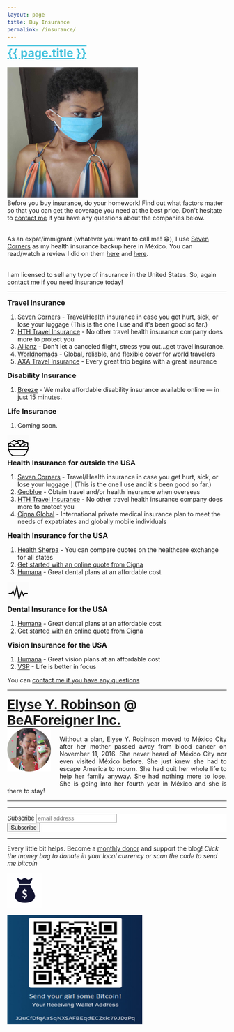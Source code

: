 ```yaml
---
layout: page
title: Buy Insurance
permalink: /insurance/
---
```


<div style="color: #40c1dd; text-align: left; font-size: 26px; font-weight: bold; text-decoration: underline overline">{{ page.title }}</div><br>

<picture>
  <source srcset="/img/insurance agent.webp" type="image/webp">
  <source srcset="/img/insurance agent.jpg" type="image/jpeg">
<img src="/img/insurance agent.jpg" alt="Elyse Y. Robinson" width="300" height="300">
</picture>

<br>
Before you buy insurance, do your homework! Find out what factors matter so that you can get the coverage you need at the best price. Don't hesitate to <a href="https://elyserobinson.com/contact">contact me</a> if you have any questions about the companies below.<br><br>

As an expat/immigrant (whatever you want to call me! 😁), I use <a href="https://www.sevencorners.com/?a=7EA9D670-6805-4F0F-AB1C-804BD2C35B7D&z=HGP2SEQ" target="_blank">Seven Corners</a> as my health insurance backup here in M&eacute;xico. You can read/watch a review I did on them <a href="https://elyserobinson.com/expat-insurance">here</a> and <a href="https://elyserobinson.com/seven-corners-review">here</a>.<br><br>

I am licensed to sell any type of insurance in the United States. So, again <a href="https://elyserobinson.com/contact">contact me</a> if you need insurance today!

<hr>

<div style="font-size: 1.17em; font-weight: bold">Travel Insurance</div>
<ol><li><a href="https://www.sevencorners.com/?a=7EA9D670-6805-4F0F-AB1C-804BD2C35B7D&z=HGP2SEQ" target="_blank">Seven Corners</a> - Travel/Health insurance in case you get hurt, sick, or lose your luggage (This is the one I use and it's been good so far.)</li>

<li><a href="https://www.hthtravelinsurance.com/insurance_landing.cfm?link_id=164252" target="_blank">HTH Travel Insurance</a> - No other travel health insurance company does more to protect you</li>

<li><a href="http://www.agentmaxonline.com/agentmaxweb/storefront/index.html#/home/?emaillinkcode=ABIYU4TLWGBGTNHC6ZWLRSKAR7AIBWE33AAW7OYIPBPWYZZAHMNGY4GI3QWHIYSJSFMRKVFBSRHL353RYXNHYWHXUUUWM6LOOV3244I%3d" target="_blank">Allianz</a> - Don't let a canceled flight, stress you out...get travel insurance.</li>

<li><a href="https://www.worldnomads.com/Turnstile/AffiliateLink?partnerCode=robisonforeigner&source=link&utm_source=robisonforeigner&utm_content=link&path=//www.worldnomads.com/travel-insurance/" target="_blank">Worldnomads</a> - Global, reliable, and flexible cover for world travelers</li>

<li><a href="https://www.awin1.com/awclick.php?gid=356196&mid=7970&awinaffid=323811&linkid=2599517&clickref=" target="_blank">AXA Travel Insurance</a> - Every great trip begins with a great insurance</li>
</ol>

<div style="font-size: 1.17em; font-weight: bold">Disability Insurance</div>
<ol>
<li><a href="https://www.meetbreeze.com/offer/1072" target="_blank">Breeze</a> - We make affordable disability insurance available online — in just 15 minutes.</li>
</ol>

<div style="font-size: 1.17em; font-weight: bold">Life Insurance</div>
<ol><li>Coming soon.</li>
</ol>

<img src="/img/salad.gif" width="50" height="50">

<div style="font-size: 1.17em; font-weight: bold">Health Insurance for outside the USA</div>
<ol><li><a href="https://www.sevencorners.com/?a=7EA9D670-6805-4F0F-AB1C-804BD2C35B7D&z=HGP2SEQ" target="_blank">Seven Corners</a> - Travel/Health insurance in case you get hurt, sick, or lose your luggage | (This is the one I use and it's been good so far.)</li>

<li><a href="https://www.geobluetravelinsurance.com/index.cfm?link_id=164252&header=y&footer=y&personalized=n" target="_blank">Geoblue</a> - Obtain travel and/or health insurance when overseas</li>

<li><a href="https://www.hthtravelinsurance.com/insurance_landing.cfm?link_id=164252" target="_blank">HTH Travel Insurance</a> - No other travel health insurance company does more to protect you</li>

<li><a href="https://www.cignaglobal.com/quote/pages/quote/PersonalInformationLiteV3.html?AffinityPartner=0c87bfca9d32b49102c4c37a2e8f1a1b&utm_source=broker&utm_medium=tlink&utm_campaign=NE10473370" target="_blank">Cigna Global</a> - International private medical insurance plan to meet the needs of expatriates and globally mobile individuals</li>
</ol>

<div style="font-size: 1.17em; font-weight: bold">Health Insurance for the USA</div>
<ol><li><a href="https://www.healthsherpa.com/marketplace/health?_agent_id=elyse-robinson&is_agent=true" target="_blank">Health Sherpa</a> - You can compare quotes on the healthcare exchange for all states</li>

<li><a href="https://cignaindividual.com/public/Users/ExternalConnect.aspx?id=496161&page=quote" target="_blank">Get started with an online quote from Cigna</a></li>

<li><a href="https://www.humana.com/agent/health-insurance-Agents/AOALanding?SANID=1798795&isMarketpointAgent=false" target="_blank">Humana</a> - Great dental plans at an affordable cost</li>
</ol>

<img src="/img/activity.gif" width="50" height="50">

<div style="font-size: 1.17em; font-weight: bold">Dental Insurance for the USA</div>
<ol><li><a href="https://www.humana.com/agent/health-insurance-Agents/AOALanding?SANID=1798795&isMarketpointAgent=false" target="_blank">Humana</a> - Great dental plans at an affordable cost</li>

<li><a href="https://cignaindividual.com/public/Users/ExternalConnect.aspx?id=496161&page=quote" target="_blank">Get started with an online quote from Cigna</a></li>
</ol>

<div style="font-size: 1.17em; font-weight: bold">Vision Insurance for the USA</div>
<ol><li><a href="https://www.humana.com/agent/health-insurance-Agents/AOALanding?SANID=1798795&isMarketpointAgent=false" target="_blank">Humana</a> - Great vision plans at an affordable cost</li>

<li><a href="https://www.individualbrokervision.com/Enroll/MbrEnroll.aspx?AgtCode=VSP21869" target="_blank">VSP</a> - Life is better in focus</li>
</ol>

You can <a href="https://elyserobinson.com/contact">contact me if you have any questions</a>

<hr>

<div style="font-size: 30px; font-weight: bold;"><a href="https://elyserobinson.com" target="_blank">Elyse Y. Robinson</a> @ <a href="https://www.beaforeigner.com" target="_blank">BeAForeigner Inc.</a></div>
<div style="float: left; padding: 0 20px 20px 0;"><img src="/img/me86.gif" width="100" height="100" alt="Elyse Y. Robinson"></div>
<br>
<div style=" text-align: justify; text-justify: inter-word;">
Without a plan, Elyse Y. Robinson moved to M&eacute;xico City after her mother passed away from blood cancer on November 11, 2016. She never heard of M&eacute;xico City nor even visited M&eacute;xico before. She just knew she had to escape America to mourn. She had quit her whole life to help her family anyway. She had nothing more to lose. She is going into her fourth year in M&eacute;xico and she is there to stay!
</div>

<hr>

<div class="sharethis-inline-share-buttons"></div>

<hr>

<!-- Begin Mailchimp Signup Form -->
<link href="//cdn-images.mailchimp.com/embedcode/horizontal-slim-10_7.css" rel="stylesheet" type="text/css">
<style type="text/css">
	#mc_embed_signup{background:#fff; clear:left; font:14px Helvetica,Arial,sans-serif; width:100%;}
	/* Add your own Mailchimp form style overrides in your site stylesheet or in this style block.
	   We recommend moving this block and the preceding CSS link to the HEAD of your HTML file. */
</style>
<div id="mc_embed_signup">
<form action="https://elyserobinson.us14.list-manage.com/subscribe/post?u=d8681ae8829338461cc453b4a&amp;id=f1fd37520f" method="post" id="mc-embedded-subscribe-form" name="mc-embedded-subscribe-form" class="validate" target="_blank" novalidate>
    <div id="mc_embed_signup_scroll">
	<label for="mce-EMAIL">Subscribe</label>
	<input type="email" value="" name="EMAIL" class="email" id="mce-EMAIL" placeholder="email address" required>
    <!-- real people should not fill this in and expect good things - do not remove this or risk form bot signups-->
    <div style="position: absolute; left: -5000px;" aria-hidden="true"><input type="text" name="b_d8681ae8829338461cc453b4a_f1fd37520f" tabindex="-1" value=""></div>
    <div class="clear"><input type="submit" value="Subscribe" name="subscribe" id="mc-embedded-subscribe" class="button"></div>
    </div>
</form>
</div>

<!--End mc_embed_signup-->

<hr>

Every little bit helps. Become a <a href="https://liberapay.com/elyserobinson" target="_blank">monthly donor</a> and support the blog! <i>Click the money bag to donate in your local currency or scan the code to send me bitcoin</i><br>

<a href="https://liberapay.com/elyserobinson" target="_blank"><img src="/img/moneybag.gif" width="80" height="80" alt="Love Elyse? Send some bitcoin!" class="center"></a>

<picture>
  <source srcset="/img/bitcoin.webp" type="image/webp">
  <source srcset="/img/bitcoin.jpeg" type="image/jpeg">
<img src="/img/bitcoin.jpeg" width="310" height="250" alt="Love Elyse? Send some bitcoin!" class="center">
</picture>
